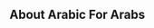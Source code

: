 

## About Arabic For Arabs


<!-- Security scan triggered at 2025-09-09 05:40:09 -->

<!-- Security scan triggered at 2025-09-09 05:56:54 -->
